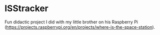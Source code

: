 # ISStracker
Fun didactic project I did with my little brother on his Raspberry Pi (https://projects.raspberrypi.org/en/projects/where-is-the-space-station).
